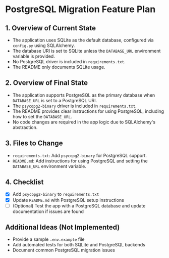 # PostgreSQL Migration Feature Plan

## 1. Overview of Current State
- The application uses SQLite as the default database, configured via `config.py` using SQLAlchemy.
- The database URI is set to SQLite unless the `DATABASE_URL` environment variable is provided.
- No PostgreSQL driver is included in `requirements.txt`.
- The README only documents SQLite usage.

## 2. Overview of Final State
- The application supports PostgreSQL as the primary database when `DATABASE_URL` is set to a PostgreSQL URI.
- The `psycopg2-binary` driver is included in `requirements.txt`.
- The README provides clear instructions for using PostgreSQL, including how to set the `DATABASE_URL`.
- No code changes are required in the app logic due to SQLAlchemy's abstraction.

## 3. Files to Change
- `requirements.txt`: Add `psycopg2-binary` for PostgreSQL support.
- `README.md`: Add instructions for using PostgreSQL and setting the `DATABASE_URL` environment variable.

## 4. Checklist
- [x] Add `psycopg2-binary` to `requirements.txt`
- [x] Update `README.md` with PostgreSQL setup instructions
- [ ] (Optional) Test the app with a PostgreSQL database and update documentation if issues are found

## Additional Ideas (Not Implemented)
- Provide a sample `.env.example` file
- Add automated tests for both SQLite and PostgreSQL backends
- Document common PostgreSQL migration issues 